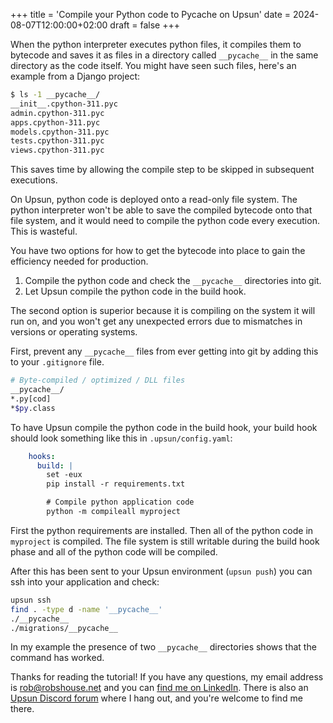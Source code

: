 +++
title = 'Compile your Python code to Pycache on Upsun'
date = 2024-08-07T12:00:00+02:00
draft = false
+++

When the python interpreter executes python files, it compiles them to bytecode and saves it as files in a directory called `__pycache__` in the same directory as the code itself. You might have seen such files, here's an example from a Django project:

```bash
$ ls -1 __pycache__/
__init__.cpython-311.pyc
admin.cpython-311.pyc
apps.cpython-311.pyc
models.cpython-311.pyc
tests.cpython-311.pyc
views.cpython-311.pyc
```

This saves time by allowing the compile step to be skipped in subsequent executions. 

On Upsun, python code is deployed onto a read-only file system. The python interpreter won't be able to save the compiled bytecode onto that file system, and it would need to compile the python code every execution. This is wasteful.

You have two options for how to get the bytecode into place to gain the efficiency needed for production. 

1. Compile the python code and check the `__pycache__` directories into git.
2. Let Upsun compile the python code in the build hook.

The second option is superior because it is compiling on the system it will run on, and you won't get any unexpected errors due to mismatches in versions or operating systems.

First, prevent any `__pycache__` files from ever getting into git by adding this to your `.gitignore` file.

```bash
# Byte-compiled / optimized / DLL files
__pycache__/
*.py[cod]
*$py.class
```

To have Upsun compile the python code in the build hook, your build hook should look something like this in `.upsun/config.yaml`:

```yaml
    hooks:
      build: |
        set -eux
        pip install -r requirements.txt

        # Compile python application code
        python -m compileall myproject
```

First the python requirements are installed. Then all of the python code in `myproject` is compiled. The file system is still writable during the build hook phase and all of the python code will be compiled. 

After this has been sent to your Upsun environment (`upsun push`) you can ssh into your application and check:

```bash
upsun ssh
find . -type d -name '__pycache__'
./__pycache__
./migrations/__pycache__
```

In my example the presence of two `__pycache__` directories shows that the command has worked. 

Thanks for reading the tutorial! If you have any questions, my email address is rob@robshouse.net and you can [find me on LinkedIn](https://www.linkedin.com/in/roberttdouglass/). There is also an [Upsun Discord forum](https://discord.gg/PkMc2pVCDV) where I hang out, and you're welcome to find me there.
